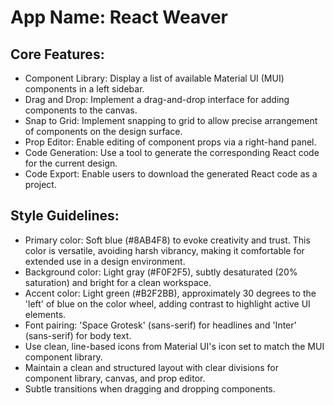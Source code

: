 # **App Name**: React Weaver

## Core Features:

- Component Library: Display a list of available Material UI (MUI) components in a left sidebar.
- Drag and Drop: Implement a drag-and-drop interface for adding components to the canvas.
- Snap to Grid: Implement snapping to grid to allow precise arrangement of components on the design surface.
- Prop Editor: Enable editing of component props via a right-hand panel.
- Code Generation: Use a tool to generate the corresponding React code for the current design.
- Code Export: Enable users to download the generated React code as a project.

## Style Guidelines:

- Primary color: Soft blue (#8AB4F8) to evoke creativity and trust. This color is versatile, avoiding harsh vibrancy, making it comfortable for extended use in a design environment. 
- Background color: Light gray (#F0F2F5), subtly desaturated (20% saturation) and bright for a clean workspace.
- Accent color: Light green (#B2F2BB), approximately 30 degrees to the 'left' of blue on the color wheel, adding contrast to highlight active UI elements.
- Font pairing: 'Space Grotesk' (sans-serif) for headlines and 'Inter' (sans-serif) for body text.
- Use clean, line-based icons from Material UI's icon set to match the MUI component library.
- Maintain a clean and structured layout with clear divisions for component library, canvas, and prop editor.
- Subtle transitions when dragging and dropping components.